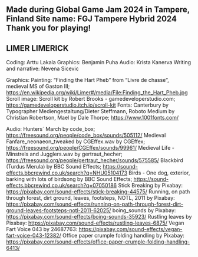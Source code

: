 Made during Global Game Jam 2024 in Tampere, Finland
Site name: FGJ Tampere Hybrid 2024
Thank you for playing!
---------------------
LIMER LIMERICK
---------------------
Coding: Arttu Lakala
Graphics: Benjamin Puha
Audio: Krista Kanerva
Writing and narrative: Nevena Sicevic

Graphics:
Painting: “Finding the Hart Pheb” from “Livre de chasse”, medieval MS of Gaston III; https://en.wikipedia.org/wiki/Limer#/media/File:Finding_the_Hart_Pheb.jpg 
Scroll image: Scroll kit by Robert Brooks - gamedeveloperstudio.com; https://gamedeveloperstudio.itch.io/scroll-kit 
Fonts: Canterbury by Typographer Mediengestaltung/Dieter Steffmann, Roboto Medium by Christian Robertson, Mael by Dale Thorpe; https://www.1001fonts.com/ 

Audio:
Hunters´ March by code_box; https://freesound.org/people/code_box/sounds/505112/ 
Medieval Fanfare_neonaeon_tweaked by CGEffex.wav by CGEffex; https://freesound.org/people/CGEffex/sounds/99961/ 
Medieval Life - Minstrels and Jugglers.wav by gertraut_hecher; https://freesound.org/people/gertraut_hecher/sounds/575585/ 
Blackbird (Turdus Merula) by BBC Sound Effects; https://sound-effects.bbcrewind.co.uk/search?q=NHU05104173 
Birds - One dog, exterior, barking with lots of birdsong by BBC Sound Effects; https://sound-effects.bbcrewind.co.uk/search?q=07050186 
Stick Breaking by Pixabay: https://pixabay.com/sound-effects/stick-breaking-44575/ 
Running, on path through forest, dirt ground, leaves, footsteps, NOTL, 2011 by Pixabay: https://pixabay.com/sound-effects/running-on-path-through-forest-dirt-ground-leaves-footsteps-notl-2011-62025/ 
boing_sounds by Pixabay: https://pixabay.com/sound-effects/boing-sounds-35923/ 
Rustling leaves by Pixabay: https://pixabay.com/sound-effects/rustling-leaves-6875/ 
Vegan Fart Voice 043 by 24687763: https://pixabay.com/sound-effects/vegan-fart-voice-043-12382/ 
Office paper crumple folding handling by Pixabay: https://pixabay.com/sound-effects/office-paper-crumple-folding-handling-6413/ 
